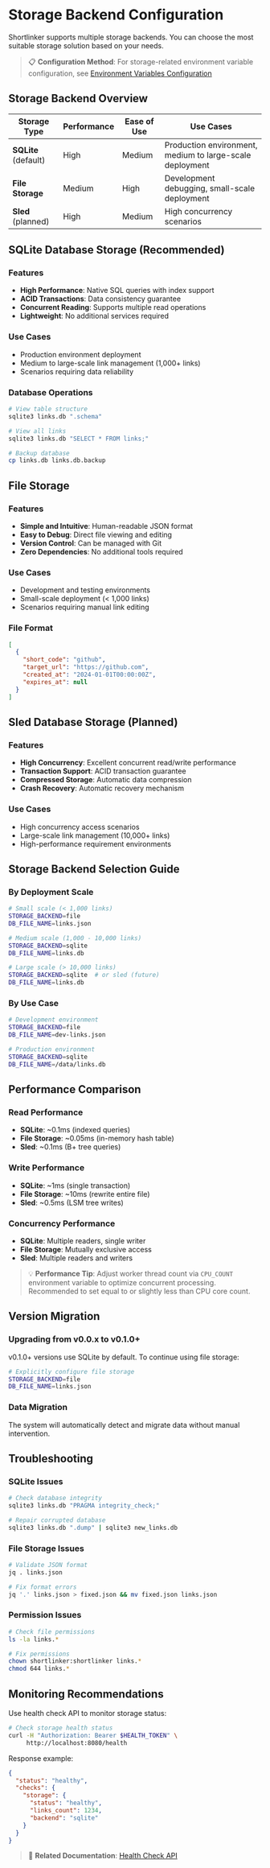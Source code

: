 # Storage Backend Configuration

Shortlinker supports multiple storage backends. You can choose the most suitable storage solution based on your needs.

> 📋 **Configuration Method**: For storage-related environment variable configuration, see [Environment Variables Configuration](/en/config/)

## Storage Backend Overview

| Storage Type | Performance | Ease of Use | Use Cases |
|--------------|-------------|-------------|-----------|
| **SQLite** (default) | High | Medium | Production environment, medium to large-scale deployment |
| **File Storage** | Medium | High | Development debugging, small-scale deployment |
| **Sled** (planned) | High | Medium | High concurrency scenarios |

## SQLite Database Storage (Recommended)

### Features
- **High Performance**: Native SQL queries with index support
- **ACID Transactions**: Data consistency guarantee
- **Concurrent Reading**: Supports multiple read operations
- **Lightweight**: No additional services required

### Use Cases
- Production environment deployment
- Medium to large-scale link management (1,000+ links)
- Scenarios requiring data reliability

### Database Operations
```bash
# View table structure
sqlite3 links.db ".schema"

# View all links
sqlite3 links.db "SELECT * FROM links;"

# Backup database
cp links.db links.db.backup
```

## File Storage

### Features
- **Simple and Intuitive**: Human-readable JSON format
- **Easy to Debug**: Direct file viewing and editing
- **Version Control**: Can be managed with Git
- **Zero Dependencies**: No additional tools required

### Use Cases
- Development and testing environments
- Small-scale deployment (< 1,000 links)
- Scenarios requiring manual link editing

### File Format
```json
[
  {
    "short_code": "github",
    "target_url": "https://github.com",
    "created_at": "2024-01-01T00:00:00Z",
    "expires_at": null
  }
]
```

## Sled Database Storage (Planned)

### Features
- **High Concurrency**: Excellent concurrent read/write performance
- **Transaction Support**: ACID transaction guarantee
- **Compressed Storage**: Automatic data compression
- **Crash Recovery**: Automatic recovery mechanism

### Use Cases
- High concurrency access scenarios
- Large-scale link management (10,000+ links)
- High-performance requirement environments

## Storage Backend Selection Guide

### By Deployment Scale

```bash
# Small scale (< 1,000 links)
STORAGE_BACKEND=file
DB_FILE_NAME=links.json

# Medium scale (1,000 - 10,000 links)
STORAGE_BACKEND=sqlite
DB_FILE_NAME=links.db

# Large scale (> 10,000 links)
STORAGE_BACKEND=sqlite  # or sled (future)
DB_FILE_NAME=links.db
```

### By Use Case

```bash
# Development environment
STORAGE_BACKEND=file
DB_FILE_NAME=dev-links.json

# Production environment
STORAGE_BACKEND=sqlite
DB_FILE_NAME=/data/links.db
```

## Performance Comparison

### Read Performance
- **SQLite**: ~0.1ms (indexed queries)
- **File Storage**: ~0.05ms (in-memory hash table)
- **Sled**: ~0.1ms (B+ tree queries)

### Write Performance
- **SQLite**: ~1ms (single transaction)
- **File Storage**: ~10ms (rewrite entire file)
- **Sled**: ~0.5ms (LSM tree writes)

### Concurrency Performance
- **SQLite**: Multiple readers, single writer
- **File Storage**: Mutually exclusive access
- **Sled**: Multiple readers and writers

> 💡 **Performance Tip**: Adjust worker thread count via `CPU_COUNT` environment variable to optimize concurrent processing. Recommended to set equal to or slightly less than CPU core count.

## Version Migration

### Upgrading from v0.0.x to v0.1.0+

v0.1.0+ versions use SQLite by default. To continue using file storage:

```bash
# Explicitly configure file storage
STORAGE_BACKEND=file
DB_FILE_NAME=links.json
```

### Data Migration

The system will automatically detect and migrate data without manual intervention.

## Troubleshooting

### SQLite Issues
```bash
# Check database integrity
sqlite3 links.db "PRAGMA integrity_check;"

# Repair corrupted database
sqlite3 links.db ".dump" | sqlite3 new_links.db
```

### File Storage Issues
```bash
# Validate JSON format
jq . links.json

# Fix format errors
jq '.' links.json > fixed.json && mv fixed.json links.json
```

### Permission Issues
```bash
# Check file permissions
ls -la links.*

# Fix permissions
chown shortlinker:shortlinker links.*
chmod 644 links.*
```

## Monitoring Recommendations

Use health check API to monitor storage status:

```bash
# Check storage health status
curl -H "Authorization: Bearer $HEALTH_TOKEN" \
     http://localhost:8080/health
```

Response example:
```json
{
  "status": "healthy",
  "checks": {
    "storage": {
      "status": "healthy",
      "links_count": 1234,
      "backend": "sqlite"
    }
  }
}
```

> 🔗 **Related Documentation**: [Health Check API](/en/api/health)
